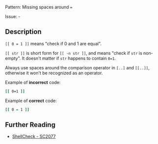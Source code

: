 Pattern: Missing spaces around `=`

Issue: -

## Description

`[[ 0 = 1 ]]` means "check if 0 and 1 are equal".

`[[ str ]]` is short form for `[[ -n str ]]`, and means "check if `str` is non-empty". It doesn't matter if `str` happens to contain `0=1`.

Always use spaces around the comparison operator in `[..]` and `[[..]]`, otherwise it won't be recognized as an operator.

Example of **incorrect** code:

```sh
[[ 0=1 ]]
```

Example of **correct** code:

```sh
[[ 0 = 1 ]]
```

## Further Reading

* [ShellCheck - SC2077](https://github.com/koalaman/shellcheck/wiki/SC2077)
